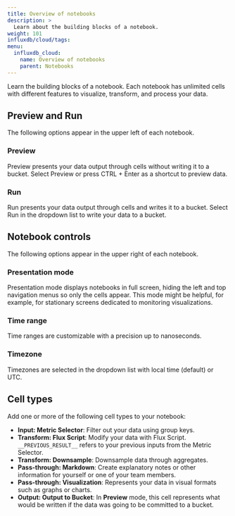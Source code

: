 ```yaml
---
title: Overview of notebooks
description: >
  Learn about the building blocks of a notebook. 
weight: 101
influxdb/cloud/tags:
menu:
  influxdb_cloud:
    name: Overview of notebooks
    parent: Notebooks
---
```


Learn the building blocks of a notebook. Each notebook has unlimited cells with different features to visualize, transform, and process your data.

## Preview and Run
The following options appear in the upper left of each notebook. 
 
### Preview
Preview presents your data output through cells without writing it to a bucket. Select Preview or press CTRL + Enter as a shortcut to preview data. 
 
### Run
Run presents your data output through cells and writes it to a bucket. Select Run in the dropdown list to write your data to a bucket.

## Notebook controls
The following options appear in the upper right of each notebook.

### Presentation mode
Presentation mode displays notebooks in full screen, hiding the left and top navigation menus so only the cells appear. This mode might be helpful, for example, for stationary screens dedicated to monitoring visualizations.

### Time range
Time ranges are customizable with a precision up to nanoseconds.

### Timezone
Timezones are selected in the dropdown list with local time (default) or UTC. 

## Cell types
Add one or more of the following cell types to your notebook:

- **Input: Metric Selector**:
Filter out your data using group keys.
- **Transform: Flux Script**:
Modify your data with Flux Script. `__PREVIOUS_RESULT__` refers to your previous inputs from the Metric Selector.
- **Transform: Downsample**:
Downsample data through aggregates.
- **Pass-through: Markdown**: 
Create explanatory notes or other information for yourself or one of your team members.
- **Pass-through: Visualization**:
Represents your data in visual formats such as graphs or charts. 
- **Output: Output to Bucket**: 
In **Preview** mode, this cell represents what would be written if the data was going to be committed to a bucket.
